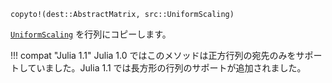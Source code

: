 ```
copyto!(dest::AbstractMatrix, src::UniformScaling)
```

[`UniformScaling`](@ref) を行列にコピーします。

!!! compat "Julia 1.1"
    Julia 1.0 ではこのメソッドは正方行列の宛先のみをサポートしていました。Julia 1.1 では長方形の行列のサポートが追加されました。


